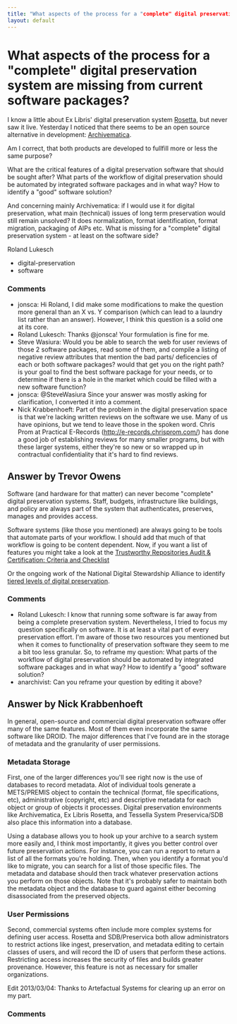 ```yaml
---
title: "What aspects of the process for a "complete" digital preservation system are missing from current software packages?"
layout: default
---
```

What aspects of the process for a "complete" digital preservation system are missing from current software packages?
=====================
I know a little about Ex Libris' digital preservation system
[Rosetta](http://www.exlibrisgroup.com/de/category/Rosetta), but never
saw it live. Yesterday I noticed that there seems to be an open source
alternative in development:
[Archivematica](https://www.archivematica.org/wiki/Main_Page).

Am I correct, that both products are developed to fullfill more or less
the same purpose?

What are the critical features of a digital preservation software that
should be sought after? What parts of the workflow of digital
preservation should be automated by integrated software packages and in
what way? How to identify a "good" software solution?

And concerning mainly Archivematica: if I would use it for digital
preservation, what main (technical) issues of long term preservation
would still remain unsolved? It does normalization, format
identification, format migration, packaging of AIPs etc. What is missing
for a "complete" digital preservation system - at least on the software
side?

Roland Lukesch

<ul class="tags"><li class="tag">digital-preservation</li><li class="tag">software</li></ul>

### Comments ###
* jonsca: Hi Roland, I did make some modifications to make the question more
general than an X vs. Y comparison (which can lead to a laundry list
rather than an answer). However, I think this question is a solid one at
its core.
* Roland Lukesch: Thanks @jonsca! Your formulation is fine for me.
* Steve Wasiura: Would you be able to search the web for user reviews of those 2 software
packages, read some of them, and compile a listing of negative review
attributes that mention the bad parts/ deficencies of each or both
software packages? would that get you on the right path? is your goal to
find the best software package for your needs, or to determine if there
is a hole in the market which could be filled with a new software
function?
* jonsca: @SteveWasiura Since your answer was mostly asking for clarification, I
converted it into a comment.
* Nick Krabbenhoeft: Part of the problem in the digital preservation space is that we're
lacking written reviews on the software we use. Many of us have
opinions, but we tend to leave those in the spoken word. Chris Prom at
Practical E-Records (http://e-records.chrisprom.com/) has done a good
job of establishing reviews for many smaller programs, but with these
larger systems, either they're so new or so wrapped up in contractual
confidentiality that it's hard to find reviews.


Answer by Trevor Owens
----------------
Software (and hardware for that matter) can never become "complete"
digital preservation systems. Staff, budgets, infrastructure like
buildings, and policy are always part of the system that authenticates,
preserves, manages and provides access.

Software systems (like those you mentioned) are always going to be tools
that automate parts of your workflow. I should add that much of that
workflow is going to be content dependent. Now, if you want a list of
features you might take a look at the [Trustworthy Repositories Audit &
Certification: Criteria and
Checklist](http://www.dcc.ac.uk/resources/repository-audit-and-assessment/trustworthy-repositories)

Or the ongoing work of the National Digital Stewardship Alliance to
identify [tiered levels of digital
preservation](http://blogs.loc.gov/digitalpreservation/2012/09/help-define-levels-for-digital-preservation-request-for-public-comments/).

### Comments ###
* Roland Lukesch: I know that running some software is far away from being a complete
preservation system. Nevertheless, I tried to focus my question
specifically on software. It is at least a vital part of every
preservation effort. I'm aware of those two resources you mentioned but
when it comes to functionality of preservation software they seem to me
a bit too less granular. So, to reframe my question: What parts of the
workflow of digital preservation should be automated by integrated
software packages and in what way? How to identify a "good" software
solution?
* anarchivist: Can you reframe your question by editing it above?

Answer by Nick Krabbenhoeft
----------------
In general, open-source and commercial digital preservation software
offer many of the same features. Most of them even incorporate the same
software like DROID. The major differences that I've found are in the
storage of metadata and the granularity of user permissions.

### Metadata Storage

First, one of the larger differences you'll see right now is the use of
databases to record metadata. Alot of individual tools generate a
METS/PREMIS object to contain the technical (format, file
specifications, etc), administrative (copyright, etc) and descriptive
metadata for each object or group of objects it processes. Digital
preservation environments like Archivematica, Ex Libris Rosetta, and
Tessella System Preservica/SDB also place this information into a
database.

Using a database allows you to hook up your archive to a search system
more easily and, I think most importantly, it gives you better control
over future preservation actions. For instance, you can run a report to
return a list of all the formats you're holding. Then, when you identify
a format you'd like to migrate, you can search for a list of those
specific files. The metadata and database should then track whatever
preservation actions you perform on those objects. Note that it's
probably safer to maintain both the metadata object and the database to
guard against either becoming disassociated from the preserved objects.

### User Permissions

Second, commercial systems often include more complex systems for
defining user access. Rosetta and SDB/Preservica both allow
administrators to restrict actions like ingest, preservation, and
metadata editing to certain classes of users, and will record the ID of
users that perform these actions. Restricting access increases the
security of files and builds greater provenance. However, this feature
is not as necessary for smaller organizations.

Edit 2013/03/04: Thanks to Artefactual Systems for clearing up an error
on my part.

### Comments ###

